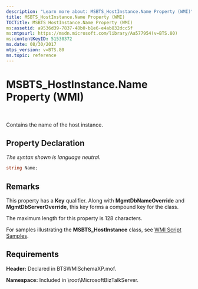 ```yaml
---
description: "Learn more about: MSBTS_HostInstance.Name Property (WMI)"
title: MSBTS_HostInstance.Name Property (WMI)
TOCTitle: MSBTS_HostInstance.Name Property (WMI)
ms:assetid: a9536d39-7837-48b0-b1e6-e4ab832dcc5f
ms:mtpsurl: https://msdn.microsoft.com/library/Aa577954(v=BTS.80)
ms:contentKeyID: 51530372
ms.date: 08/30/2017
mtps_version: v=BTS.80
ms.topic: reference
---
```


# MSBTS\_HostInstance.Name Property (WMI)

 

Contains the name of the host instance.

## Property Declaration

*The syntax shown is language neutral.*

```C#
string Name;  
```

## Remarks

This property has a **Key** qualifier. Along with **MgmtDbNameOverride** and **MgmtDbServerOverride**, this key forms a compound key for the class.

The maximum length for this property is 128 characters.

For samples illustrating the **MSBTS\_HostInstance** class, see [WMI Script Samples](wmi-script-samples.md).

## Requirements

**Header:** Declared in BTSWMISchemaXP.mof.

**Namespace:** Included in \\root\\MicrosoftBizTalkServer.

